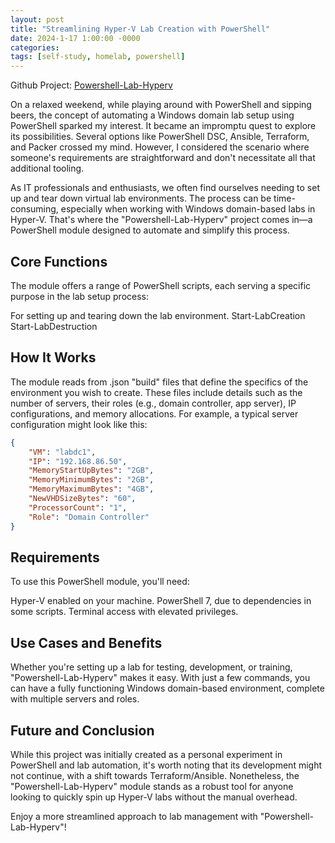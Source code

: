 ```yaml
---
layout: post
title: "Streamlining Hyper-V Lab Creation with PowerShell"
date: 2024-1-17 1:00:00 -0000
categories:
tags: [self-study, homelab, powershell]
---
```


Github Project: [Powershell-Lab-Hyperv](https://github.com/jacobbweber/self-study/tree/main/Powershell-Lab-Hyperv)

On a relaxed weekend, while playing around with PowerShell and sipping beers, the concept of automating a Windows domain lab setup using PowerShell sparked my interest. It became an impromptu quest to explore its possibilities. Several options like PowerShell DSC, Ansible, Terraform, and Packer crossed my mind. However, I considered the scenario where someone's requirements are straightforward and don't necessitate all that additional tooling.

As IT professionals and enthusiasts, we often find ourselves needing to set up and tear down virtual lab environments. The process can be time-consuming, especially when working with Windows domain-based labs in Hyper-V. That's where the "Powershell-Lab-Hyperv" project comes in—a PowerShell module designed to automate and simplify this process.

## Core Functions

The module offers a range of PowerShell scripts, each serving a specific purpose in the lab setup process:

For setting up and tearing down the lab environment.
Start-LabCreation
Start-LabDestruction

## How It Works

The module reads from .json "build" files that define the specifics of the environment you wish to create. These files include details such as the number of servers, their roles (e.g., domain controller, app server), IP configurations, and memory allocations. For example, a typical server configuration might look like this:

```json
{
    "VM": "labdc1",
    "IP": "192.168.86.50",
    "MemoryStartUpBytes": "2GB",
    "MemoryMinimumBytes": "2GB",
    "MemoryMaximumBytes": "4GB",
    "NewVHDSizeBytes": "60",
    "ProcessorCount": "1",
    "Role": "Domain Controller"
}
```

## Requirements

To use this PowerShell module, you'll need:

Hyper-V enabled on your machine.
PowerShell 7, due to dependencies in some scripts.
Terminal access with elevated privileges.

## Use Cases and Benefits

Whether you're setting up a lab for testing, development, or training, "Powershell-Lab-Hyperv" makes it easy. With just a few commands, you can have a fully functioning Windows domain-based environment, complete with multiple servers and roles.

## Future and Conclusion

While this project was initially created as a personal experiment in PowerShell and lab automation, it's worth noting that its development might not continue, with a shift towards Terraform/Ansible. Nonetheless, the "Powershell-Lab-Hyperv" module stands as a robust tool for anyone looking to quickly spin up Hyper-V labs without the manual overhead.

Enjoy a more streamlined approach to lab management with "Powershell-Lab-Hyperv"!